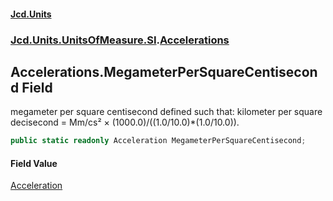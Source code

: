 #### [Jcd.Units](index 'index')
### [Jcd.Units.UnitsOfMeasure.SI](Jcd.Units.UnitsOfMeasure.SI 'Jcd.Units.UnitsOfMeasure.SI').[Accelerations](Accelerations 'Jcd.Units.UnitsOfMeasure.SI.Accelerations')

## Accelerations.MegameterPerSquareCentisecond Field

megameter per square centisecond defined such that: kilometer per square decisecond = Mm/cs² ×
(1000.0)/((1.0/10.0)*(1.0/10.0)).

```csharp
public static readonly Acceleration MegameterPerSquareCentisecond;
```

#### Field Value
[Acceleration](Acceleration 'Jcd.Units.UnitTypes.Acceleration')